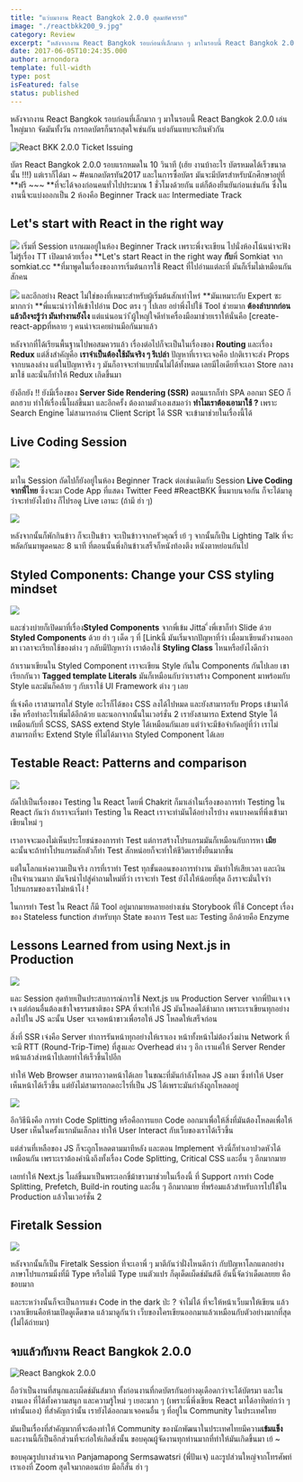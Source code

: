 ```yaml
---
title: "แว่บมางาน React Bangkok 2.0.0 สุดมหัศจรรย์"
image: "./reactbkk200_9.jpg"
category: Review
excerpt: "หลังจากงาน React Bangkok รอบก่อนที่เล็กมาก ๆ มาในรอบนี้ React Bangkok 2.0.0 เล่นใหญ่มาก จัดมันทั้งวัน การกดบัตรก็นรกสุดใจเช่นกัน แย่งกันแทบจะกินหัวกัน"
date: 2017-06-05T10:24:35.000
author: arnondora
template: full-width
type: post
isFeatured: false
status: published
---
```


หลังจากงาน React Bangkok รอบก่อนที่เล็กมาก ๆ มาในรอบนี้ React Bangkok 2.0.0 เล่นใหญ่มาก จัดมันทั้งวัน การกดบัตรก็นรกสุดใจเช่นกัน แย่งกันแทบจะกินหัวกัน

![React BKK 2.0.0 Ticket Issuing](./React_BKK_200_1.jpg)

บัตร React Bangkok 2.0.0 รอบแรกหมดใน 10 วินาที (เฮ้ย งานบ้าอะไร บัตรหมดได้เร็วขนาดนั้น !!!) แต่เราก็ได้มา ~ \#คนกดบัตรทัน2017 และในการซื้อบัตร มันจะมีบัตรสำหรับนักศึกษาอยู่ที่ **ฟรี ~~~ **ที่จะได้จองก่อนคนทั่วไปประมาณ 1 ชั่วโมงด้วยกัน แต่ก็ต้องยืนยันก่อนเช่นกัน ซึ่งในงานนี้จะแบ่งออกเป็น 2 ห้องคือ Beginner Track และ Intermediate Track

## Let's start with React in the right way
![](./reactbkk200_1.jpg)
เริ่มที่ Session แรกผมอยู่ในห้อง Beginner Track เพราะพึ่งจะเขียน ไปนั่งห้องโน้นน่าจะฟังไม่รู้เรื่อง TT เปิดมาด้วยเรื่อง **Let's start React in the right way **กับ**พี่ Somkiat จาก somkiat.cc **ที่มาพูดในเรื่องของการเริ่มต้นการใช้ React ที่ไปอ่านแต่ละที่ มันก็เริ่มไม่เหมือนกันสักคน

![](./create_react_app_repository.png)
และอีกอย่าง React ไม่ใช่ของที่เหมาะสำหรับผู้เริ่มต้นสักเท่าไหร่ **มันเหมาะกับ Expert ซะมากกว่า **พี่แนะนำว่าให้เข้าไปอ่าน Doc ตรง ๆ ไปเลย อย่าพึ่งไปใช้ Tool ช่วยมาก **ต้องลำบากก่อนแล้วถึงจะรู้ว่า มันทำงานยังไง** แต่แน่นอนว่า ีผู้ใหญ่ใจดีทำเครื่องมือมาช่วยเราให้นั่นคือ [create-react-appที่หลาย ๆ คนน่าจะเคยผ่านมือกันมาแล้ว

หลังจากที่ได้เรียนพื้นฐานไปพอสมควรแล้ว เรื่องต่อไปก็จะเป็นในเรื่องของ **Routing** และเรื่อง **Redux** แต่สิ่งสำคัญคือ **เราจำเป็นต้องใช้มันจริง ๆ รึเปล่า** ปัญหาที่เราจะเจอคือ ปกติเราจะส่ง Props จากบนลงล่าง แต่ในปัญหาจริง ๆ มันก็อาจจะทำแบบนั้นไม่ได้ทั้งหมด เลยมีไอเดียที่จะเอา Store กลางมาใช้ และนั่นก็ทำให้ Redux เกิดขึ้นมา

ยังอีกยัง !! ยังมีเรื่องของ **Server Side Rendering (SSR)** ตอนแรกก็ทำ SPA ออกมา SEO ก็ตกฮวบ ทำให้เรื่องนี้โผล่ขึ้นมา และอีกครั้ง ต้องถามตัวเองเสมอว่า **ทำไมเราต้องเอามาใช้ ?** เพราะ Search Engine ไม่สามารถอ่าน Client Script ได้ SSR จะเข้ามาช่วยในเรื่องนี้ได้

## Live Coding Session
![](./reactbkk200_2.jpg)

มาใน Session ถัดไปก็ยังอยู่ในห้อง Beginner Track ต่อเช่นเดิมกับ Session **Live Coding จากพี่ไทย** ซึ่งจะมา Code App ที่แสดง Twitter Feed \#ReactBKK ขึ้นมาบนจอกัน ก็จะได้มาดูว่าจะทำยังไงบ้าง ก็ไปรอดู Live เอานะ (ถ้ามี ฮ่า ๆ)

![](./reactbkk200_8.jpg)

หลังจากนั้นก็พักกินข้าว ก็จะเป็นข้าว จะเป็นข้าวจากครัวคุณรี่ เย้ ๆ จากนั้นก็เป็น Lighting Talk ที่จะพลัดกันมาพูดคนละ 8 นาที ที่ตอนนั้นพึ่งกินข้าวเสร็จก็หนังท้องตึง หนังตาหย่อนกันไป

## Styled Components: Change your CSS styling mindset

![](./React_BKK_200_2.png)

และช่วงบ่ายก็เปิดมาที่เรื่อง**Styled Components** จากพี่เข้ม Jitta ึ่งพี่เขาก็ทำ Slide ด้วย **Styled Components** ด้วย ฮ่า ๆ เด็ด ๆ ที่ [Linkนี้ มันเริ่มจากปัญหาที่ว่า เมื่อมาเขียนตัวงานออกมา เวลาจะเรียกใช้ของต่าง ๆ กลับมีปัญหาว่า เราต้องใช้ **Styling Class** ไหนหรือยังไงดีกว่า

ถ้าเรามาเขียนใน Styled Component เราจะเขียน Style กันใน Components กันไปเลย เขาเรียกกันวา **Tagged template Literals** มันก็เหมือนกับว่าเราสร้าง Component มาพร้อมกับ Style และมันก็คล้าย ๆ กับเราใช้ UI Framework ต่าง ๆ เลย

ที่เจ๋งคือ เราสามารถใส่ Style อะไรก็ได้ของ CSS ลงได้ไปหมด และยังสามารถรับ Props เข้ามาได้เช็ค หรือทำอะไรเพิ่มได้อีกด้วย และนอกจากนั้นในเวอร์ชั่น 2 เรายังสามารถ Extend Style ได้เหมือนกับที่ SCSS, SASS extend Style ได้เหมือนกันเลย แต่ว่าจะมีข้อจำกัดอยู่ที่ว่า เราไม่สามารถที่จะ Extend Style ที่ไม่ได้มาจาก Styled Component ได้เลย

## Testable React: Patterns and comparison

![](./reactbkk200_3.jpg)

ถัดไปเป็นเรื่องของ Testing ใน React โดยพี่ Chakrit ก็มาเล่าในเรื่องของการทำ Testing ใน React กันว่า ถ้าเราจะเริ่มทำ Testing ใน React เราจะทำมันได้อย่างไรบ้าง คนบางคนที่พึ่งเข้ามาเขียนใหม่ ๆ

เราอาจจะมองไม่เห็นประโยชน์ของการทำ Test แต่การสร้างโปรแกรมมันก็เหมือนกับการหา **เมีย** ฉะนั้นจะถ้าทำโปรแกรมสักตัวก็ทำ Test สักหน่อยก็จะทำให้ชีวิตเรายั่งยืนมากขึ้น

แต่ในโลกแห่งความเป็นจริง การที่เราทำ Test ทุกขั้นตอนของการทำงาน มันทำให้เสียเวลา และเงินเป็นจำนวนมาก มันจึงนำไปสู่คำถามใหม่ที่ว่า เราจะทำ Test ยังไงให้น้อยที่สุด ถึงราจะมั่นใจว่า โปรแกรมของเราไม่หน้าโง่ !

ในการทำ Test ใน React ก็มี Tool อยู่มากมายหลายอย่างเช่น Storybook ที่ใช้ Concept เรื่องของ Stateless function  สำหรับทุก State ของการ Test และ Testing อีกด้วยคือ Enzyme

## Lessons Learned from using Next.js in Production

![](./reactbkk200_4.jpg)

และ Session สุดท้ายเป็นประสบการณ์การใช้ Next.js  บน Production Server จากพี่ปันเจ เจ เจ แต่ก่อนอื่นต้องเข้าใจธรรมชาติของ SPA ที่จะทำให้ JS มันโหลดได้ช้ามาก เพราะเราเขียนทุกอย่างลงไปใน JS ฉะนั้น User จะเจอหน้าขาวเพื่อรอให้ JS โหลดให้เสร็จก่อน

สิ่งที่ SSR เจ๋งคือ Server ทำการรันหน้าทุกอย่างให้เราเอง หน้าทั้งหน้าไม่ต้องวิ่งผ่าน Network ที่จะมี RTT (Round-Trip-Time) ที่สูงและ Overhead ต่าง ๆ อีก เราแค่ให้ Server Render หน้าแล้วส่งหน้าไปเลยทำให้เร็วขึ้นไปอีก

ทำให้ Web Browser สามารถวาดหน้าได้เลย ในขณะที่มันกำลังโหลด JS ลงมา ซึ่งทำให้ User เห็นหน้าได้เร็วขึ้น แต่ยังไม่สามารถกดอะไรที่เป็น JS ได้เพราะมันกำลังถูกโหลดอยู่

![](./reactbkk200_5.jpg)

อีกวิธีนึงคือ การทำ Code Splitting หรือคือการแยก Code ออกมาเพื่อให้สิ่งที่มันต้องโหลดเพื่อให้ User เห็นในครั้งแรกมันเล็กลง ทำให้ User Interact กับเว็บของเราได้เร็วขึ้น

แต่ส่วนที่เหลือของ JS ก็จะถูกโหลดตามมาทีหลัง และตอน Implement จริงนี่ก็ทำเอาปวดหัวได้เหมือนกัน เพราะเราต้องคำนึงถึงทั้งเรื่อง Code Splitting, Critical CSS และอื่น ๆ อีกมากมาย

เลยทำให้ Next.js โผล่ขึ้นมาเป็นพระเอกขี่ม้าขาวมาช่วยในเรื่องนี้ ที่ Support การทำ Code Splitting, Prefetch, Build-in routing และอื่น ๆ อีกมากมาย ที่พร้อมแล้วสำหรับการไปใช้ใน Production แล้วในเวอร์ชั่น 2

## Firetalk Session
![](./reactbkk200_6.jpg)

หลังจากนั้นก็เป็น Firetalk Session ที่จะเอาพี่ ๆ มาตีกันว่าฝั่งไหนดีกว่า กับปัญหาโลกแตกอย่าง ภาษาโปรแกรมมิ่งที่มี Type หรือไม่มี Type บนตัวแปร ก็ดุเด็ดเผ็ดช์มันส์ดี อันนี้จัดว่าเด็ดเลยยย คือชอบมาก

และระหว่างนั้นก็จะเป็นการแข่ง Code in the dark ป่ะ ? จำไม่ได้ ที่จะให้หน้าเว็บมาให้เขียน แล้วเวลาเขียนคือห้ามเปิดดูเด็ดขาด แล้วมาดูกันว่า เว็บของใครเขียนออกมาแล้วเหมือนกับตัวอย่างมากที่สุด (ไม่ได้ถ่ายมา)

## จบแล้วกับงาน React Bangkok 2.0.0
![React Bangkok 2.0.0](./reactbkk200_7.jpg)

ถือว่าเป็นงานที่สนุกและเผ็ดช์มันส์มาก ทั้งก่อนงานที่กดบัตรกันอย่างดุเดือดกว่าจะได้บัตรมา และในงานเอง ที่ได้ทั้งความสนุก และความรู้ใหม่ ๆ เยอะมาก ๆ (เพราะนี่พึ่งเขียน React มาได้อาทิตย์กว่า ๆ เท่านั้นเอง) ที่สำคัญกว่านั้น เรายังได้ออกมาเจอคนอื่น ๆ ที่อยู่ใน Community ในประเทศไทย

มันเป็นเรื่องที่สำคัญมากที่จะต้องทำให้ Community ของนักพัฒนาในประเทศไทยมีความ**เข้มแข็ง**และงานนี้ก็เป็นอีกส่วนที่จะก่อให้เกิดสิ่งนั้น ขอบคุณผู้จัดงานทุกท่านมากที่ทำให้มันเกิดขึ้นมา เย้ ~

ขอบคุณรูปบางส่วนจาก Panjamapong Sermsawatsri (พี่ปันเจ) และรูปส่วนใหญ่จากโทรศัพท์เราเองที่ Zoom สุดใจมากตอนถ่าย มือก็สั่น ฮ่า ๆ

[7]: https://yanawaro.github.io/reactbkk2.0.0
